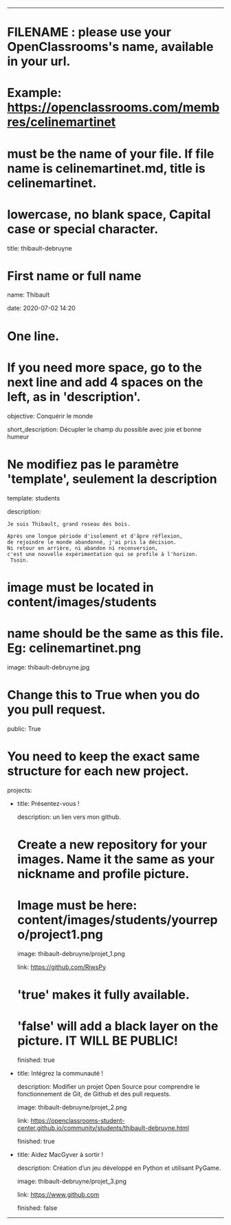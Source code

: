 ---

# FILENAME : please use your OpenClassrooms's name, available in your url.

# Example: https://openclassrooms.com/membres/celinemartinet

# must be the name of your file. If file name is celinemartinet.md, title is celinemartinet.

# lowercase, no blank space, Capital case or special character.

title: thibault-debruyne


# First name or full name

name: Thibault

date: 2020-07-02 14:20


# One line.

# If you need more space, go to the next line and add 4 spaces on the left, as in 'description'.

objective: Conquérir le monde

short_description: Décupler le champ du possible avec joie et bonne humeur


# Ne modifiez pas le paramètre 'template', seulement la description

template: students

description:

    Je suis Thibault, grand roseau des bois.
    
    Après une longue période d'isolement et d'âpre réflexion,
    de rejoindre le monde abandonné, j'ai pris la décision.
    Ni retour en arrière, ni abandon ni reconversion,
    c'est une nouvelle expérimentation qui se profile à l'horizon.
     Tsoin.


# image must be located in content/images/students

# name should be the same as this file. Eg: celinemartinet.png

image: thibault-debruyne.jpg


# Change this to True when you do you pull request.

public: True


# You need to keep the exact same structure for each new project.

projects:

  - title: Présentez-vous !

    description: un lien vers mon github.

    # Create a new repository for your images. Name it the same as your nickname and profile picture.

    # Image must be here: content/images/students/yourrepo/project1.png

    image: thibault-debruyne/projet_1.png

    link: https://github.com/RiwsPy

    # 'true' makes it fully available.

    # 'false' will add a black layer on the picture. IT WILL BE PUBLIC!

    finished: true

  - title: Intégrez la communauté !

    description: Modifier un projet Open Source pour comprendre le fonctionnement de Git, de Github et des pull requests. 

    image: thibault-debruyne/projet_2.png

    link: https://openclassrooms-student-center.github.io/community/students/thibault-debruyne.html

    finished: true

  - title: Aidez MacGyver à sortir !

    description: Création d’un jeu développé en Python et utilisant PyGame.

    image: thibault-debruyne/projet_3.png

    link: https://www.github.com

    finished: false

---